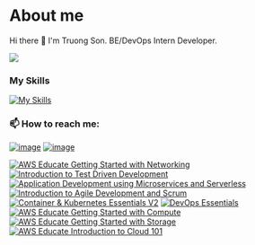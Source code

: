# About me
Hi there 👋 I'm Truong Son.
BE/DevOps Intern Developer.

![](https://komarev.com/ghpvc/?username=GoGPenguin)

### My Skills

[![My Skills](https://skillicons.dev/icons?i=js,ts,docker,vscode)](https://skillicons.dev)

### 📫 How to reach me:

[![image](https://img.shields.io/badge/LinkedIn-0077B5?style=for-the-badge&logo=linkedin&logoColor=white)](https://www.linkedin.com/in/nguy%E1%BB%85n-s%C6%A1n-6bbb87175/)
[![image](https://img.shields.io/badge/Gmail-D14836?style=for-the-badge&logo=gmail&logoColor=white)](mailto:son72ltv2@gmail.com)

<!--START_SECTION:badges-->
[![AWS Educate Getting Started with Networking](https://images.credly.com/size/110x110/images/979e42e2-1d32-4d21-97ea-53d991ea50fb/image.png)](http://www.credly.com/badges/8404e289-5522-4137-ad52-d91a0bc6cd8b "AWS Educate Getting Started with Networking")
[![Introduction to Test Driven Development](https://images.credly.com/size/110x110/images/63ed678c-4f4d-435d-b3af-e8d0c94627a2/image.png)](http://www.credly.com/badges/f9f849a7-fddb-43e3-b9fc-81087e777948 "Introduction to Test Driven Development")
[![Application Development using Microservices and Serverless](https://images.credly.com/size/110x110/images/eaaf4a45-b93e-41d1-91d3-d331c6210314/image.png)](http://www.credly.com/badges/a4da1f26-8f93-41d6-bb53-3e43aa0257e9 "Application Development using Microservices and Serverless")
[![Introduction to Agile Development and Scrum](https://images.credly.com/size/110x110/images/61733424-430b-4496-bd3c-cb0c7b9dcd67/image.png)](http://www.credly.com/badges/a9fa84c1-08a6-419f-aac6-ad9b615373bb "Introduction to Agile Development and Scrum")
[![Container & Kubernetes Essentials V2](https://images.credly.com/size/110x110/images/3d10b5f5-387d-4cbf-98ec-a418231fb157/image.png)](http://www.credly.com/badges/da9565ac-f224-4533-beb2-c3af1f201b1e "Container & Kubernetes Essentials V2")
[![DevOps Essentials](https://images.credly.com/size/110x110/images/48847c2a-7b9a-4044-b13d-bb175649904b/image.png)](http://www.credly.com/badges/9219ed33-2694-454b-8151-b732292da0cd "DevOps Essentials")
[![AWS Educate Getting Started with Compute](https://images.credly.com/size/110x110/images/9358115e-ead7-47c2-91e2-165b6a650a1b/image.png)](http://www.credly.com/badges/8790704f-75a8-4644-a826-122709f94ba8 "AWS Educate Getting Started with Compute")
[![AWS Educate Getting Started with Storage](https://images.credly.com/size/110x110/images/5bf37709-4b69-4cdc-9edc-af7b3370d427/image.png)](http://www.credly.com/badges/6d9197f9-c328-4a22-aa73-766411740083 "AWS Educate Getting Started with Storage")
[![AWS Educate Introduction to Cloud 101](https://images.credly.com/size/110x110/images/8d67bbf4-128b-4141-b5f1-1bc61bbfbaa6/image.png)](http://www.credly.com/badges/e8459d8d-8227-4adc-bafb-26112cde468a "AWS Educate Introduction to Cloud 101")
<!--END_SECTION:badges-->
